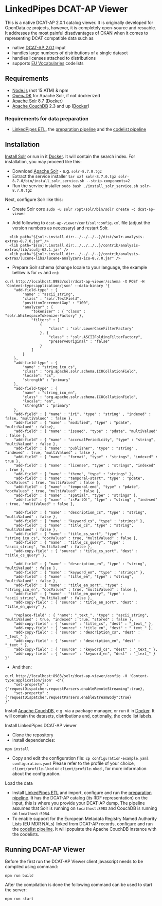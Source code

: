 # LinkedPipes DCAT-AP Viewer

This is a native DCAT-AP 2.0.1 catalog viewer. 
It is originally developed for OpenData.cz projects, however, it is completely open-source and resuable. 
It addresses the most painful disadvantages of CKAN when it comes to representing DCAT compatible data such as
- native [DCAT-AP 2.0.1] input
- handles large numbers of distributions of a single dataset
- handles licenses attached to distributions
- supports [EU Vocabularies] codelists

## Requirements
- [Node.js] (not 15 ATM) & npm
- [OpenJDK] for Apache Solr, if not dockerized
- [Apache Solr] 8.7 ([Docker](https://hub.docker.com/_/solr/))
- [Apache CouchDB] 2.3 and up ([Docker](https://hub.docker.com/_/couchdb/))

### Requirements for data preparation
- [LinkedPipes ETL], the [preparation pipeline] and the [codelist pipeline]

## Installation
[Install Solr](https://lucene.apache.org/solr/guide/8_7/installing-solr.html) or run in it [Docker](https://hub.docker.com/_/solr/).
It will contain the search index. 
For installation, you may proceed like this:
- Download [Apache Solr] - e.g. ```solr-8.7.0.tgz```
- Extract the service installer ```tar xzf solr-8.7.0.tgz solr-8.7.0/bin/install_solr_service.sh --strip-components=2```
- Run the service installer ```sudo bash ./install_solr_service.sh solr-8.7.0.tgz```

Next, configure Solr like this:
- Create Solr core ```sudo -u solr /opt/solr/bin/solr create -c dcat-ap-viewer```

- Add following to `dcat-ap-viewer/conf/solrconfig.xml` file (adjust the version numbers as necessary) and restart Solr.
```
  <lib path="${solr.install.dir:../../../..}/dist/solr-analysis-extras-8.7.0.jar" />  
  <lib path="${solr.install.dir:../../../..}/contrib/analysis-extras/lib/icu4j-62.1.jar" />  
  <lib path="${solr.install.dir:../../../..}/contrib/analysis-extras/lucene-libs/lucene-analyzers-icu-8.7.0.jar" />
```

- Prepare Solr schema (change locale to your language, the example bellow is for `cs` and `en`):
```
curl http://localhost:8983/solr/dcat-ap-viewer/schema -X POST -H 'Content-type:application/json' --data-binary '{
    "add-field-type" : {
        "name" : "ascii_string",
        "class" : "solr.TextField",
        "positionIncrementGap" : "100",
        "analyzer" : {
            "tokenizer" : { "class" : "solr.WhitespaceTokenizerFactory" },
            "filters" : [
                { 
                    "class" : "solr.LowerCaseFilterFactory" 
                }, { 
                    "class" : "solr.ASCIIFoldingFilterFactory",
                    "preserveOriginal" : "false" 
                }
            ]
        }
    },
    "add-field-type" : {
        "name" : "string_icu_cs",
        "class" : "org.apache.solr.schema.ICUCollationField",
        "locale": "cs",
        "strength" : "primary"
    },    
    "add-field-type" : {
        "name" : "string_icu_en",
        "class" : "org.apache.solr.schema.ICUCollationField",
        "locale": "en",
        "strength" : "primary"
    },
    "add-field" : { "name" : "iri", "type" : "string" , "indexed" : false, "multiValued" : false },
    "add-field" : { "name" : "modified", "type" : "pdate", "multiValued" : false},
    "add-field" : { "name" : "issued", "type" : "pdate", "multiValued" : false },
    "add-field" : { "name" : "accrualPeriodicity", "type" : "string", "multiValued" : false },
    "add-field" : { "name" : "publisher", "type" : "string" , "indexed" : true, "multiValued" : false },
    "add-field" : { "name" : "format", "type" : "strings", "indexed" : true },
    "add-field" : { "name" : "license", "type" : "strings", "indexed" : true },
    "add-field" : { "name" : "theme", "type" : "strings" },
    "add-field" : { "name" : "temporal-start", "type" : "pdate", "docValues" : true, "multiValued" : false },
    "add-field" : { "name" : "temporal-end", "type" : "pdate", "docValues" : true, "multiValued" : false },
    "add-field" : { "name" : "spatial", "type" : "strings" },
    "add-field" : { "name" : "isPartOf", "type" : "string" , "indexed" : true, "multiValued" : false },

    "add-field" : { "name" : "description_cs", "type" : "string", "multiValued" : false },
    "add-field" : { "name" : "keyword_cs", "type" : "strings" },
    "add-field" : { "name" : "title_cs", "type" : "string", "multiValued" : false },
    "add-field" : { "name" : "title_cs_sort", "type" : "string_icu_cs", "docValues" : true, "multiValued" : false },
    "add-field" : { "name" : "title_cs_query", "type" : "ascii_string", "multiValued" : false },
    "add-copy-field" : { "source" : "title_cs_sort", "dest" : "title_cs_query" },

    "add-field" : { "name" : "description_en", "type" : "string", "multiValued" : false },
    "add-field" : { "name" : "keyword_en", "type" : "strings" },
    "add-field" : { "name" : "title_en", "type" : "string", "multiValued" : false },
    "add-field" : { "name" : "title_en_sort", "type" : "string_icu_en", "docValues" : true, "multiValued" : false },
    "add-field" : { "name" : "title_en_query", "type" : "ascii_string", "multiValued" : false },
    "add-copy-field" : { "source" : "title_en_sort", "dest" : "title_en_query" },

    "replace-field" : { "name": "_text_", "type" : "ascii_string", "multiValued" : true, "indexed" : true, "stored" : false },
    "add-copy-field" : { "source" : "title_cs", "dest" : "_text_" },
    "add-copy-field" : { "source" : "title_en", "dest" : "_text_" },
    "add-copy-field" : { "source" : "description_cs", "dest" : "_text_" },
    "add-copy-field" : { "source" : "description_en", "dest" : "_text_" },
    "add-copy-field" : { "source" : "keyword_cs", "dest" : "_text_" },
    "add-copy-field" : { "source" : "keyword_en", "dest" : "_text_" }    
}'
```
- And then:
```
curl http://localhost:8983/solr/dcat-ap-viewer/config -H 'Content-type:application/json' -d'{
    "set-property" : {"requestDispatcher.requestParsers.enableRemoteStreaming":true},
    "set-property" : {"requestDispatcher.requestParsers.enableStreamBody":true}
}'
```

Install [Apache CouchDB], e.g. via a package manager, or run it in [Docker](https://hub.docker.com/_/couchdb/).
It will contain the datasets, distributions and, optionally, the code list labels.

Install LinkedPipes DCAT-AP viewer
- Clone the repository
- Install dependencies:
```
npm install
```
- Copy and edit the configuration file: ```cp configuration-example.yaml configuration.yaml```
  Please refer to the profile of your choice, ```client/profile-lkod``` or ```client/profile-nkod``` , for more information about the configuration.
  

Load the data
- Install [LinkedPipes ETL] and import, configure and run the [preparation pipeline]. It has the DCAT-AP catalog (its RDF representation) on the input, this is where you provide your DCAT-AP dump. The pipeline assumes that Solr is running on ```localhost:8983``` and CouchDB is running on ```localhost:5984```.
- To enable support for the European Metadata Registry Named Authority Lists (EU MDR NALs) linked from DCAT-AP records, configure and run the [codelist pipeline]. It will populate the Apache CouchDB instance with the codelists.

## Running DCAT-AP Viewer
Before the first run the DCAT-AP Viewer client javascript needs to be compiled using command:
```
npm run build
``` 
After the compilation is done the following command can be used to start the server:
```
npm run start
```

[OpenJDK]: <https://jdk.java.net/15/>
[Node.js]: <https://nodejs.org>
[Apache Solr]: <http://lucene.apache.org/solr/>
[Apache CouchDB]: <http://couchdb.apache.org/>
[LinkedPipes ETL]: <https://etl.linkedpipes.com>
[preparation pipeline]: <https://raw.githubusercontent.com/linkedpipes/dcat-ap-viewer/nkod/lp-etl/dcatap2lpdav.jsonld>
[codelist pipeline]: <https://raw.githubusercontent.com/linkedpipes/dcat-ap-viewer/nkod/lp-etl/eumdrnals2couchdb.jsonld>
[DCAT-AP 2.0.1]: <https://joinup.ec.europa.eu/collection/semantic-interoperability-community-semic/solution/dcat-application-profile-data-portals-europe/release/201-0>
[EU Vocabularies]: <https://publications.europa.eu/en/web/eu-vocabularies/controlled-vocabularies>

